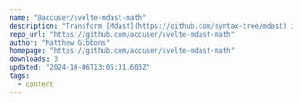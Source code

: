 ```yaml
---
name: "@accuser/svelte-mdast-math"
description: "Transform [Mdast](https://github.com/syntax-tree/mdast) into Svelte components."
repo_url: "https://github.com/accuser/svelte-mdast-math"
author: "Matthew Gibbons"
homepage: "https://github.com/accuser/svelte-mdast-math"
downloads: 3
updated: "2024-10-06T13:06:31.603Z"
tags: 
  - content
---
```

